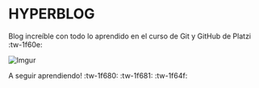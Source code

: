 # HYPERBLOG

Blog increíble con todo lo aprendido en el curso de Git y GitHub de Platzi :tw-1f60e:

![Imgur](https://i.imgur.com/HN8dc8G.png)

A seguir aprendiendo! :tw-1f680: :tw-1f681: :tw-1f64f: